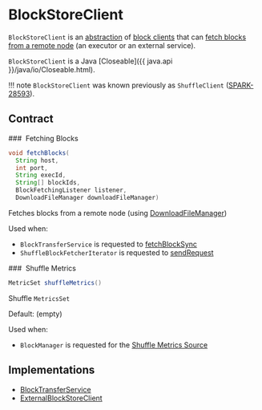 # BlockStoreClient

`BlockStoreClient` is an [abstraction](#contract) of [block clients](#implementations) that can [fetch blocks from a remote node](#fetchBlocks) (an executor or an external service).

`BlockStoreClient` is a Java [Closeable]({{ java.api }}/java/io/Closeable.html).

!!! note
    `BlockStoreClient` was known previously as `ShuffleClient` ([SPARK-28593](https://issues.apache.org/jira/browse/SPARK-28593)).

## Contract

### <span id="fetchBlocks"> Fetching Blocks

```java
void fetchBlocks(
  String host,
  int port,
  String execId,
  String[] blockIds,
  BlockFetchingListener listener,
  DownloadFileManager downloadFileManager)
```

Fetches blocks from a remote node (using [DownloadFileManager](../shuffle/DownloadFileManager.md))

Used when:

* `BlockTransferService` is requested to [fetchBlockSync](BlockTransferService.md#fetchBlockSync)
* `ShuffleBlockFetcherIterator` is requested to [sendRequest](ShuffleBlockFetcherIterator.md#sendRequest)

### <span id="shuffleMetrics"> Shuffle Metrics

```java
MetricSet shuffleMetrics()
```

Shuffle `MetricsSet`

Default: (empty)

Used when:

* `BlockManager` is requested for the [Shuffle Metrics Source](BlockManager.md#shuffleMetricsSource)

## Implementations

* [BlockTransferService](BlockTransferService.md)
* [ExternalBlockStoreClient](ExternalBlockStoreClient.md)
